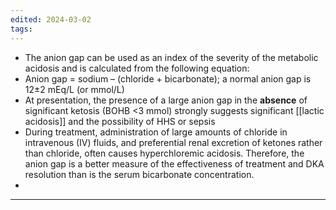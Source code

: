 ```yaml
---
edited: 2024-03-02
tags:
---
```

- The anion gap can be used as an index of the severity of the metabolic acidosis and is calculated from the following equation:
- Anion gap = sodium – (chloride + bicarbonate); a normal anion gap is 12±2 mEq/L (or mmol/L)
- At presentation, the presence of a large anion gap in the **absence** of significant ketosis (BOHB <3 mmol) strongly suggests significant [[lactic acidosis]] and the possibility of HHS or sepsis
- During treatment, administration of large amounts of chloride in intravenous (IV) fluids, and preferential renal excretion of ketones rather than chloride, often causes hyperchloremic acidosis. Therefore, the anion gap is a better measure of the effectiveness of treatment and DKA resolution than is the serum bicarbonate concentration.
- 


---
